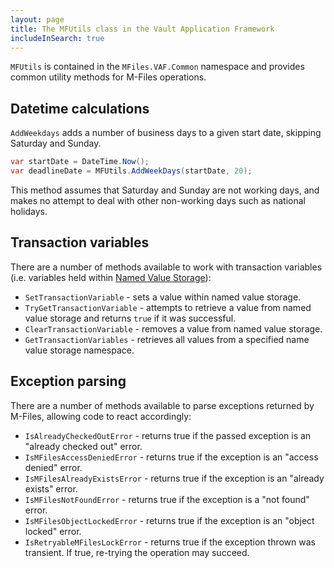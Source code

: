 ```yaml
---
layout: page
title: The MFUtils class in the Vault Application Framework
includeInSearch: true
---
```


`MFUtils` is contained in the `MFiles.VAF.Common` namespace and provides common utility methods for M-Files operations.

## Datetime calculations

`AddWeekdays` adds a number of business days to a given start date, skipping Saturday and Sunday.

```csharp
var startDate = DateTime.Now();
var deadlineDate = MFUtils.AddWeekDays(startDate, 20);
```

<p class="note">This method assumes that Saturday and Sunday are not working days, and makes no attempt to deal with other non-working days such as national holidays.</p>

## Transaction variables

There are a number of methods available to work with transaction variables (i.e. variables held within [Named Value Storage](https://www.m-files.com/api/documentation/latest/index.html#MFilesAPI~VaultNamedValueStorageOperations.html)):

* `SetTransactionVariable` - sets a value within named value storage.
* `TryGetTransactionVariable` - attempts to retrieve a value from named value storage and returns `true` if it was successful.
* `ClearTransactionVariable` - removes a value from named value storage.
* `GetTransactionVariables` - retrieves all values from a specified name value storage namespace.

## Exception parsing

There are a number of methods available to parse exceptions returned by M-Files, allowing code to react accordingly:

* `IsAlreadyCheckedOutError` - returns true if the passed exception is an "already checked out" error.
* `IsMFilesAccessDeniedError` - returns true if the exception is an "access denied" error.
* `IsMFilesAlreadyExistsError` - returns true if the exception is an "already exists" error.
* `IsMFilesNotFoundError` - returns true if the exception is a "not found" error.
* `IsMFilesObjectLockedError` - returns true if the exception is an "object locked" error.
* `IsRetryableMFilesLockError` - returns true if the exception thrown was transient.  If true, re-trying the operation may succeed.